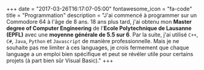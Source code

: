 +++
date = "2017-03-26T16:17:07-05:00"
fontawesome_icon = "fa-code"
title = "Programmation"
description = "J'ai commencé à programmer sur un Commodore 64 à l'âge de 8 ans. 18 ans plus tard, j'ai obtenu mon **Master degree of Computer Engineering** de l'**Ecole Polytechnique de Lausanne (EPFL)** avec une **moyenne générale de 5.5 sur 6**. Par la suite, j'ai utilisé `C++`, `C#`, `Java`, `Python` et `Javascript` de manière professionnelle. Mais je ne souhaite pas me limiter à ces languages, je crois fermement que chaque language a un emploi bien spécifique et peut se révéler utile pour certains projets (à part bien sûr Visual Basic)."
+++
